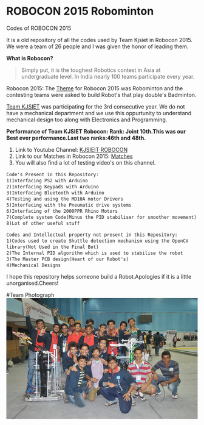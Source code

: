 # ROBOCON 2015 Robominton
Codes of ROBOCON 2015

It is a old repository of all the codes used by Team Kjsiet in Robocon 2015. We were a team of 26 people and I was given the honor of leading them.

**What is Robocon?**
>Simply put, it is the toughest Robotics contest in Asia at undergraduate level. In India nearly 100 teams participate every year.

Robocon 2015: 
The [Theme](https://www.youtube.com/watch?v=V0XEc4N8yvE) for Robocon 2015 was Robominton and the contesting teams were asked to build Robot's that play double's Badminton. 

[Team KJSIET](https://www.somaiya.edu/kjsieit/Initiative/Robocon) was participating for the 3rd consecutive year. We do not have a mechanical department and we use this oppurtunity to understand mechanical design too along with Electronics and Programming.

**Performance of Team KJSIET Robocon: Rank: Joint 10th.This was our Best ever performance.Last two ranks:46th and 48th.**

1. Link to Youtube Channel: [KJSIEIT ROBOCON](https://www.youtube.com/channel/UChc-3cPhotoIvsTxlV0tOeg)
2. Link to our Matches in Robocon 2015: [Matches](https://www.youtube.com/watch?v=wfj4C9W8Lp8&list=PLzlqyUyoIAeKrWsyxdK00kTYIsfAp0Duj)
3. You will also find a lot of testing video's on this channel. 

```
Code's Present in this Repository:
1)Interfacing PS2 with Arduino
2)Interfacing Keypads with Arduino
3)Interfacing Bluetooth with Arduino
4)Testing and using the MD10A motor Drivers
5)Interfacing with the Pneumatic drive systems
6)Interfacing of the 2000PPR Rhino Motors
7)Complete system Code(Minus the PID stabiliser for smoother movement)
8)Lot of other useful stuff
```
```
Codes and Intellectual property not present in this Repository:
1)Codes used to create Shuttle detection mechanism using the OpenCV library(Not Used in the Final Bot)
2)The Internal PID algorithm which is used to stabilise the robot
3)The Master PCB design(Heart of our Robot's) 
4)Mechanical Designs
```

I hope this repository helps someone build a Robot.Apologies if it is a little unorganised.Cheers! 

#Team Photograph
![m'lady](team.jpg)





